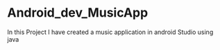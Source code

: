 # Android_dev_MusicApp

In this Project I have created a music application in android Studio using java
